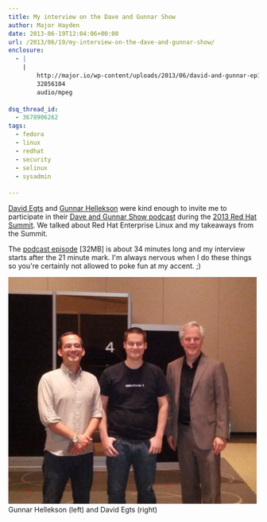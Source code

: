 ```yaml
---
title: My interview on the Dave and Gunnar Show
author: Major Hayden
date: 2013-06-19T12:04:06+00:00
url: /2013/06/19/my-interview-on-the-dave-and-gunnar-show/
enclosure:
  - |
    |
        http://major.io/wp-content/uploads/2013/06/david-and-gunnar-ep16.mp3
        32856104
        audio/mpeg

dsq_thread_id:
  - 3678906262
tags:
  - fedora
  - linux
  - redhat
  - security
  - selinux
  - sysadmin

---
```

[David Egts][1] and [Gunnar Hellekson][2] were kind enough to invite me to participate in their [Dave and Gunnar Show podcast][3] during the [2013 Red Hat Summit][4]. We talked about Red Hat Enterprise Linux and my takeaways from the Summit.

The [podcast episode][5] [32MB] is about 34 minutes long and my interview starts after the 21 minute mark. I'm always nervous when I do these things so you're certainly not allowed to poke fun at my accent. ;)

![group_photo] Gunnar Hellekson (left) and David Egts (right)

 [1]: https://twitter.com/davidegts
 [2]: https://twitter.com/ghelleks
 [3]: http://dgshow.org/
 [4]: http://www.redhat.com/summit/
 [5]: http://major.io/wp-content/uploads/2013/06/david-and-gunnar-ep16.mp3
 [group_photo]: /wp-content/uploads/2013/06/dgshow16-major.jpg
